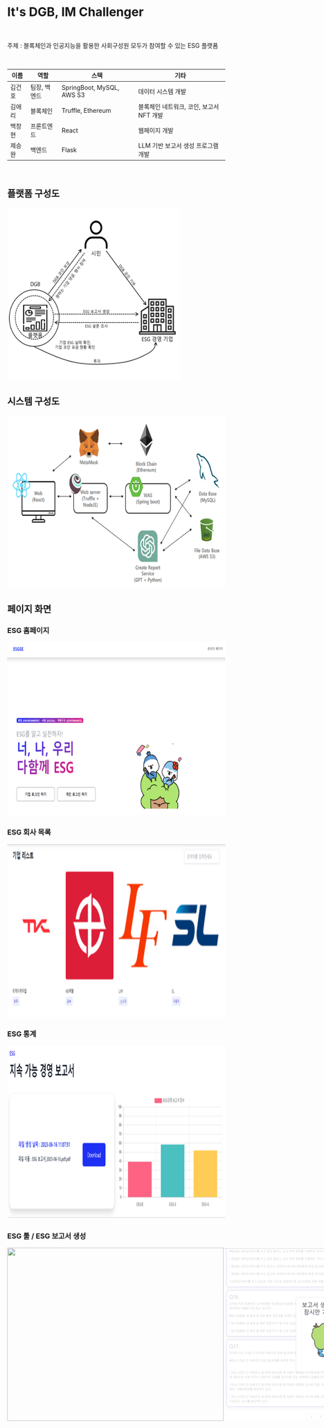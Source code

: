 # It's DGB, IM Challenger

<br>

주제 : 블록체인과 인공지능을 활용한 사회구성원 모두가 참여할 수 있는 ESG 플랫폼

<br>

| 이름   | 역할                  | 스택                       | 기타                               |
|---------|------------------------|-----------------------------|-----------------------------------|
| 김건호   | 팀장, 백엔드     | SpringBoot, MySQL, AWS S3  | 데이터 시스템 개발                |
| 김애리   | 블록체인    | Truffle, Ethereum               | 블록체인 네트워크, 코인, 보고서 NFT 개발 |
| 백창현   | 프론트엔드   | React                         | 웹페이지 개발                     |
| 제승완   | 백엔드       | Flask                          | LLM 기반 보고서 생성 프로그램 개발 |


<br>
<h2>플랫폼 구성도</h2>
<img src="img/platform architecture.png" width="400" height="400">


<br>
<h2>시스템 구성도</h2>
<img src="img/system architecture.png" width="700" height="400">


<br> 
<h2>페이지 화면</h2>
<h3>ESG 홈페이지</h3>
<img src="img/ESG 홈페이지.png" width="700" height="400">

<h3>ESG 회사 목록</h3>
<img src="img/ESG 회사 목록.png" width="600" height="400">

<h3>ESG 통계</h3>
<img src="img/ESG 통계.png" width="600" height="400">

<h3>ESG 툴 / ESG 보고서 생성</h3>
<div style="display: flex; justify-content: space-between;">
  <img src="img/ESG 툴.png" width="500" height="400">
  <img src="img/ESG 보고서 생성.png" width="500" height="400">
</div>
